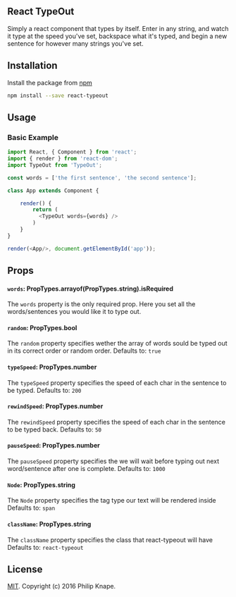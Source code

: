 
## React TypeOut

 Simply a react component that types by itself. Enter in any string, and watch it type at the speed you've set, backspace what it's typed, and begin a new sentence for however many strings you've set.

## Installation

Install the package from [npm](https://npmjs.com/release)

```bash
npm install --save react-typeout
```

## Usage

### Basic Example

```js
import React, { Component } from 'react';
import { render } from 'react-dom';
import TypeOut from 'TypeOut';

const words = ['the first sentence', 'the second sentence'];

class App extends Component {

    render() {
        return (
          <TypeOut words={words} />
        )
    }
}

render(<App/>, document.getElementById('app'));

```

## Props

#### `words`: PropTypes.arrayof(PropTypes.string).isRequired

The `words` property is the only required prop. Here you set all the words/sentences you would like it to type out.

#### `random`: PropTypes.bool
The `random` property specifies wether the array of words sould be typed out in its correct order or random order.
Defaults to: `true`

#### `typeSpeed`: PropTypes.number
The `typeSpeed` property specifies the speed of each char in the sentence to be typed.
Defaults to: `200`

#### `rewindSpeed`: PropTypes.number
The `rewindSpeed` property specifies the speed of each char in the sentence to be typed back.
Defaults to: `50`

#### `pauseSpeed`: PropTypes.number
The `pauseSpeed` property specifies the we will wait before typing out next word/sentence after one is complete.
Defaults to: `1000`

#### `Node`: PropTypes.string
The `Node` property specifies the tag type our text will be rendered inside
Defaults to: `span`

#### `className`: PropTypes.string
The `className` property specifies the class that react-typeout will have
Defaults to: `react-typeout`

## License

[MIT](LICENSE). Copyright (c) 2016 Philip Knape.
